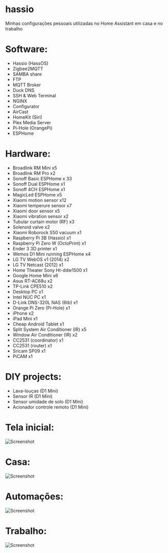 # hassio

Minhas configurações pessoais utilizadas no Home Assistant em casa e no trabalho

# Software:

- Hassio (HassOS)
- Zigbee2MQTT
- SAMBA share
- FTP
- MQTT Broker
- Duck DNS
- SSH & Web Terminal
- NGINX
- Configurator
- AirCast
- HomeKit (Siri)
- Plex Media Server
- Pi-Hole (OrangePi)
- ESPHome

# Hardware:

- Broadlink RM Mini x5
- Broadlink RM Pro x2
- Sonoff Basic ESPHome x 33
- Sonoff Dual ESPHome x1
- Sonoff 4CH ESPHome x1
- MagicLed ESPHome x5
- Xiaomi motion sensor x12
- Xiaomi temperure sensor x7
- Xiaomi door sensor x5
- Xiaomi vibration sensor x2
- Tubular curtain motor (RF) x3
- Solenoid valve x2
- Xiaomi Roborock S50 vacuum x1
- Raspberry Pi 3B (Hassio) x1
- Raspberry Pi Zero W (OctoPrint) x1
- Ender 3 3D printer x1
- Wemos D1 Mini running ESPHome x4
- LG TV WebOS v1 (2014) x2
- LG TV Netcast (2012) x1
- Home Theater Sony Ht-ddw1500 x1
- Google Home Mini x6
- Asus RT-AC68u x2
- TP-Link CPE510 x2
- Desktop PC x1
- Intel NUC PC x1
- D-Link DNS-320L NAS (6tb) x1
- Orange Pi Zero (Pi-Hole) x1
- iPhone x2
- iPad Mini x1
- Cheap Android Tablet x1
- Split System Air Conditioner (IR) x5
- Window Air Conditioner (IR) x2
- CC2531 (coordinator) x1
- CC2531 (router) x1
- Sricam SP09 x1
- PiCAM x1

# DIY projects:

- Lava-louças (D1 Mini)
- Sensor IR (D1 Mini)
- Sensor umidade de solo (D1 Mini)
- Acionador controle remoto (D1 Mini)

# Tela inicial:

![Screenshot](https://github.com/tatunts/hassio/blob/master/Screens/default.PNG)

# Casa:

![Screenshot](https://github.com/tatunts/hassio/blob/master/Screens/home.PNG)

# Automações:

![Screenshot](https://github.com/tatunts/hassio/blob/master/Screens/automations.PNG)

# Trabalho:

![Screenshot](https://github.com/tatunts/hassio/blob/master/Screens/work.PNG)
